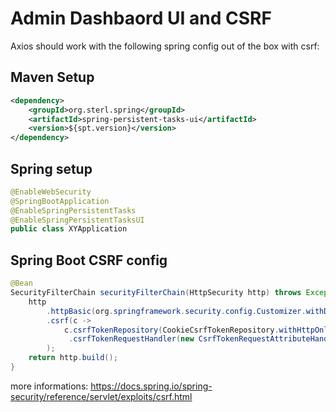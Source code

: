 # Admin Dashbaord UI and CSRF

Axios should work with the following spring config out of the box with csrf:

## Maven Setup

```xml
<dependency>
    <groupId>org.sterl.spring</groupId>
    <artifactId>spring-persistent-tasks-ui</artifactId>
    <version>${spt.version}</version>
</dependency>
```

## Spring setup

```java
@EnableWebSecurity
@SpringBootApplication
@EnableSpringPersistentTasks
@EnableSpringPersistentTasksUI
public class XYApplication
```

## Spring Boot CSRF config

```java
@Bean
SecurityFilterChain securityFilterChain(HttpSecurity http) throws Exception {
    http
        .httpBasic(org.springframework.security.config.Customizer.withDefaults())
        .csrf(c ->
            c.csrfTokenRepository(CookieCsrfTokenRepository.withHttpOnlyFalse())
             .csrfTokenRequestHandler(new CsrfTokenRequestAttributeHandler())
        );
    return http.build();
}
```

more informations: https://docs.spring.io/spring-security/reference/servlet/exploits/csrf.html
